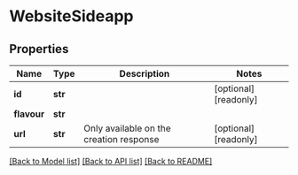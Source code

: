 # WebsiteSideapp

## Properties
Name | Type | Description | Notes
------------ | ------------- | ------------- | -------------
**id** | **str** |  | [optional] [readonly] 
**flavour** | **str** |  | 
**url** | **str** | Only available on the creation response | [optional] [readonly] 

[[Back to Model list]](../README.md#documentation-for-models) [[Back to API list]](../README.md#documentation-for-api-endpoints) [[Back to README]](../README.md)


